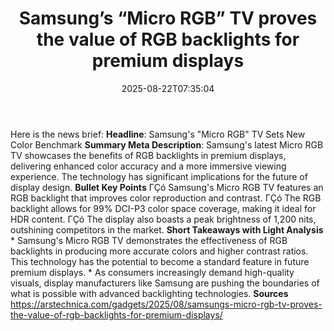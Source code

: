 ﻿---
title: "Samsung’s “Micro RGB” TV proves the value of RGB backlights for premium displays"
date: "2025-08-22T07:35:04"
category: "Markets"
summary: ""
slug: "samsungs micro rgb tv proves the value of rgb backlights for"
source_urls:
  - "https://arstechnica.com/gadgets/2025/08/samsungs-micro-rgb-tv-proves-the-value-of-rgb-backlights-for-premium-displays/"
seo:
  title: "Samsung’s “Micro RGB” TV proves the value of RGB backlights for premium displays | Hash n Hedge"
  description: ""
  keywords: ["news", "markets", "brief"]
---
Here is the news brief:  **Headline**: Samsung's "Micro RGB" TV Sets New Color Benchmark  **Summary Meta Description**: Samsung's latest Micro RGB TV showcases the benefits of RGB backlights in premium displays, delivering enhanced color accuracy and a more immersive viewing experience. The technology has significant implications for the future of display design.  **Bullet Key Points**  ΓÇó Samsung's Micro RGB TV features an RGB backlight that improves color reproduction and contrast. ΓÇó The RGB backlight allows for 99% DCI-P3 color space coverage, making it ideal for HDR content. ΓÇó The display also boasts a peak brightness of 1,200 nits, outshining competitors in the market.  **Short Takeaways with Light Analysis**  * Samsung's Micro RGB TV demonstrates the effectiveness of RGB backlights in producing more accurate colors and higher contrast ratios. This technology has the potential to become a standard feature in future premium displays. * As consumers increasingly demand high-quality visuals, display manufacturers like Samsung are pushing the boundaries of what is possible with advanced backlighting technologies.  **Sources** https://arstechnica.com/gadgets/2025/08/samsungs-micro-rgb-tv-proves-the-value-of-rgb-backlights-for-premium-displays/ 

